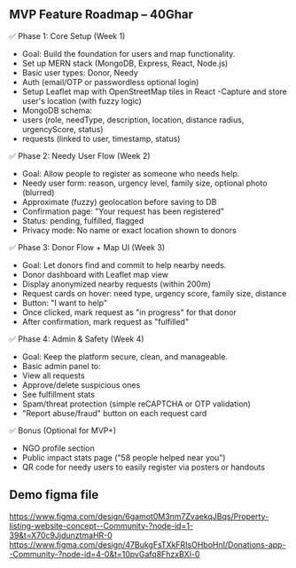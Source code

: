 ## MVP Feature Roadmap – 40Ghar

✅ Phase 1: Core Setup (Week 1)

- Goal: Build the foundation for users and map functionality.
- Set up MERN stack (MongoDB, Express, React, Node.js)
- Basic user types: Donor, Needy
- Auth (email/OTP or passwordless optional login)
- Setup Leaflet map with OpenStreetMap tiles in React
  -Capture and store user's location (with fuzzy logic)
- MongoDB schema:
- users (role, needType, description, location, distance radius, urgencyScore, status)
- requests (linked to user, timestamp, status)

✅ Phase 2: Needy User Flow (Week 2)

- Goal: Allow people to register as someone who needs help.
- Needy user form: reason, urgency level, family size, optional photo (blurred)
- Approximate (fuzzy) geolocation before saving to DB
- Confirmation page: "Your request has been registered"
- Status: pending, fulfilled, flagged
- Privacy mode: No name or exact location shown to donors

✅ Phase 3: Donor Flow + Map UI (Week 3)

- Goal: Let donors find and commit to help nearby needs.
- Donor dashboard with Leaflet map view
- Display anonymized nearby requests (within 200m)
- Request cards on hover: need type, urgency score, family size, distance
- Button: "I want to help"
- Once clicked, mark request as "in progress" for that donor
- After confirmation, mark request as "fulfilled"

✅ Phase 4: Admin & Safety (Week 4)

- Goal: Keep the platform secure, clean, and manageable.
- Basic admin panel to:
- View all requests
- Approve/delete suspicious ones
- See fulfillment stats
- Spam/threat protection (simple reCAPTCHA or OTP validation)
- "Report abuse/fraud" button on each request card

✅ Bonus (Optional for MVP+)

- NGO profile section
- Public impact stats page ("58 people helped near you")
- QR code for needy users to easily register via posters or handouts

## Demo figma file

https://www.figma.com/design/6gamot0M3nm7ZvaekqJBqs/Property-listing-website-concept--Community-?node-id=1-39&t=X70c9JjdunztmaHR-0
https://www.figma.com/design/47BukgFsTXkFRIsOHboHnI/Donations-app--Community-?node-id=4-0&t=10pvGafq8FhzxBXl-0
